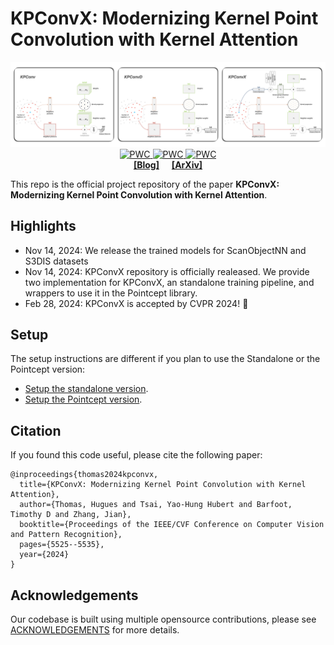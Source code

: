# KPConvX: Modernizing Kernel Point Convolution with Kernel Attention

<div align='center'>
<img src="assets/fig_kpconvx.png" alt="teaser" width="1200" />
</div>

<div align="center">
  <a href="https://paperswithcode.com/sota/semantic-segmentation-on-s3dis-area5?p=kpconvx-modernizing-kernel-point-convolution">
    <img src="https://img.shields.io/endpoint.svg?url=https://paperswithcode.com/badge/kpconvx-modernizing-kernel-point-convolution/semantic-segmentation-on-s3dis-area5" alt="PWC">
  </a>
  <a href="https://paperswithcode.com/sota/semantic-segmentation-on-scannet?p=kpconvx-modernizing-kernel-point-convolution">
    <img src="https://img.shields.io/endpoint.svg?url=https://paperswithcode.com/badge/kpconvx-modernizing-kernel-point-convolution/semantic-segmentation-on-scannet" alt="PWC">
  </a>
  <a href="https://paperswithcode.com/sota/3d-point-cloud-classification-on-scanobjectnn?p=kpconvx-modernizing-kernel-point-convolution">
    <img src="https://img.shields.io/endpoint.svg?url=https://paperswithcode.com/badge/kpconvx-modernizing-kernel-point-convolution/3d-point-cloud-classification-on-scanobjectnn" alt="PWC">
  </a>
</div>

<div align="center">
  <b>
    <a href="https://machinelearning.apple.com/research/kpconvx">[Blog]</a>
    &nbsp;&nbsp;&nbsp;&nbsp;
    <a href="https://arxiv.org/pdf/2405.13194">   [ArXiv]</a>
  </b>
</div>

This repo is the official project repository of the paper **KPConvX: Modernizing Kernel Point Convolution with Kernel Attention**.


## Highlights

- Nov 14, 2024: We release the trained models for ScanObjectNN and S3DIS datasets
- Nov 14, 2024: KPConvX repository is officially realeased. We provide two implementation for KPConvX, an standalone training pipeline, and wrappers to use it in the Pointcept library.
- Feb 28, 2024: KPConvX is accepted by CVPR 2024! 🎉 


## Setup

The setup instructions are different if you plan to use the Standalone or the Pointcept version:
- [Setup the standalone version](./Standalone/).
- [Setup the Pointcept version](./Pointcept-wrapper/).


## Citation
If you found this code useful, please cite the following paper:
```
@inproceedings{thomas2024kpconvx,
  title={KPConvX: Modernizing Kernel Point Convolution with Kernel Attention},
  author={Thomas, Hugues and Tsai, Yao-Hung Hubert and Barfoot, Timothy D and Zhang, Jian},
  booktitle={Proceedings of the IEEE/CVF Conference on Computer Vision and Pattern Recognition},
  pages={5525--5535},
  year={2024}
}
```

## Acknowledgements
Our codebase is built using multiple opensource contributions, please see [ACKNOWLEDGEMENTS](ACKNOWLEDGEMENTS) for more details. 

